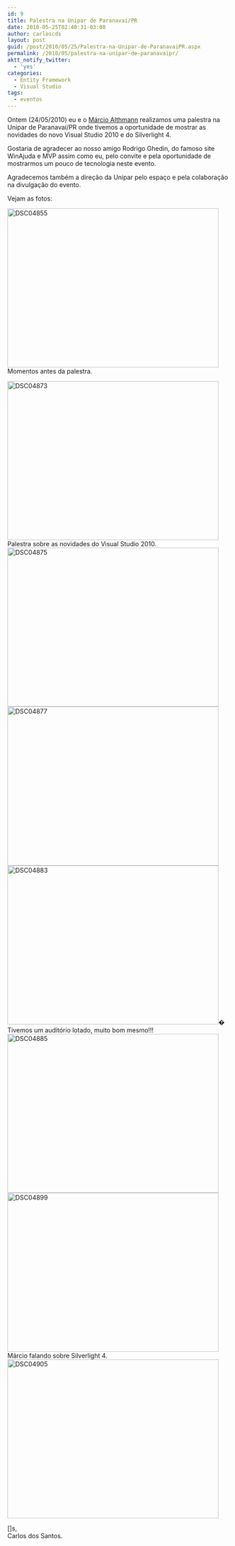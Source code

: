 ```yaml
---
id: 9
title: Palestra na Unipar de Paranavaí/PR
date: 2010-05-25T02:40:31-03:00
author: carloscds
layout: post
guid: /post/2010/05/25/Palestra-na-Unipar-de-ParanavaiPR.aspx
permalink: /2010/05/palestra-na-unipar-de-paranavaipr/
aktt_notify_twitter:
  - 'yes'
categories:
  - Entity Framework
  - Visual Studio
tags:
  - eventos
---
```

Ontem (24/05/2010) eu e o <a href="http://www.marcioalthmann.net/" target="_blank">Márcio Althmann</a> realizamos uma palestra na Unipar de Paranavaí/PR onde tivemos a oportunidade de mostrar as novidades do novo Visual Studio 2010 e do Silverlight 4.

Gostaria de agradecer ao nosso amigo Rodrigo Ghedin, do famoso site WinAjuda e MVP assim como eu, pelo convite e pela oportunidade de mostrarmos um pouco de tecnologia neste evento.

Agradecemos também a direção da Unipar pelo espaço e pela colaboração na divulgação do evento.

Vejam as fotos:

[<img style="display: inline; border: 0px;" title="DSC04855" src="http://carloscds.net/wp-content/uploads/DSC04855_thumb.jpg" border="0" alt="DSC04855" width="477" height="359" />](http://carloscds.net/wp-content/uploads/DSC04855.jpg)  
Momentos antes da palestra.

[<img style="display: inline; border: 0px;" title="DSC04873" src="http://carloscds.net/wp-content/uploads/DSC04873_thumb.jpg" border="0" alt="DSC04873" width="477" height="359" />](http://carloscds.net/wp-content/uploads/DSC04873.jpg)  
Palestra sobre as novidades do Visual Studio 2010.  
[<img style="display: inline; border: 0px;" title="DSC04875" src="http://carloscds.net/wp-content/uploads/DSC04875_thumb.jpg" border="0" alt="DSC04875" width="477" height="359" />](http://carloscds.net/wp-content/uploads/DSC04875.jpg) [<img style="display: inline; border: 0px;" title="DSC04877" src="http://carloscds.net/wp-content/uploads/DSC04877_thumb.jpg" border="0" alt="DSC04877" width="477" height="359" />](http://carloscds.net/wp-content/uploads/DSC04877.jpg) [<img style="display: inline; border: 0px;" title="DSC04883" src="http://carloscds.net/wp-content/uploads/DSC04883_thumb.jpg" border="0" alt="DSC04883" width="477" height="359" />](http://carloscds.net/wp-content/uploads/DSC04883.jpg)�  
Tivemos um auditório lotado, muito bom mesmo!!!  
[<img style="display: inline; border: 0px;" title="DSC04885" src="http://carloscds.net/wp-content/uploads/DSC04885_thumb.jpg" border="0" alt="DSC04885" width="477" height="359" />](http://carloscds.net/wp-content/uploads/DSC04885.jpg) [<img style="display: inline; border: 0px;" title="DSC04899" src="http://carloscds.net/wp-content/uploads/DSC04899_thumb.jpg" border="0" alt="DSC04899" width="477" height="359" />](http://carloscds.net/wp-content/uploads/DSC04899.jpg)  
Márcio falando sobre Silverlight 4.  
[<img style="display: inline; border: 0px;" title="DSC04905" src="http://carloscds.net/wp-content/uploads/DSC04905_thumb.jpg" border="0" alt="DSC04905" width="477" height="359" />](http://carloscds.net/wp-content/uploads/DSC04905.jpg)

[]s,  
Carlos dos Santos.